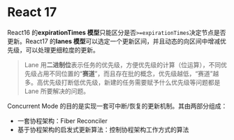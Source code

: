 # React 17

React16 的**expirationTimes 模型**只能区分是否`>=expirationTimes`决定节点是否更新。React17 的**lanes 模型**可以选定一个更新区间，并且动态的向区间中增减优先级，可以处理更细粒度的更新。

> Lane 用**二进制位**表示任务的优先级，方便优先级的计算（位运算），不同优先级占用不同位置的“**赛道**”，而且存在批的概念，优先级越低，“赛道”越多。高优先级打断低优先级，新建的任务需要赋予什么优先级等问题都是 Lane 所要解决的问题。

Concurrent Mode 的目的是实现一套可中断/恢复的更新机制。其由两部分组成：

- 一套协程架构：Fiber Reconciler
- 基于协程架构的启发式更新算法：控制协程架构工作方式的算法
